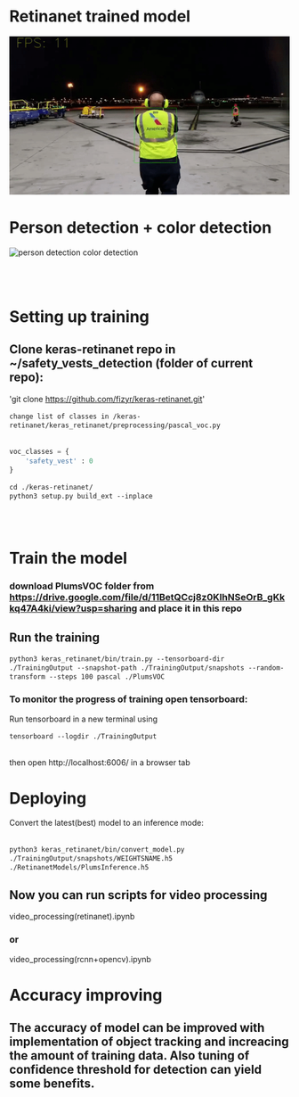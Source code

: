 # Retinanet trained model  
![retinanet trained model](./retinanet.gif)
# Person detection + color detection
![person detection color detection](./color_detection.gif)
<br/><br/><br/><br/>
# Setting up training

## Clone keras-retinanet repo in ~/safety_vests_detection (folder of current repo):<br/>
'git clone https://github.com/fizyr/keras-retinanet.git'

```console
change list of classes in /keras-retinanet/keras_retinanet/preprocessing/pascal_voc.py
```

```python

voc_classes = {
    'safety_vest' : 0
}
```

```console
cd ./keras-retinanet/
python3 setup.py build_ext --inplace
```
<br/><br/>
# Train the model

### download PlumsVOC folder from https://drive.google.com/file/d/11BetQCcj8z0KIhNSeOrB_gKkkq47A4ki/view?usp=sharing and place it in this repo

## Run the training

```console
python3 keras_retinanet/bin/train.py --tensorboard-dir ./TrainingOutput --snapshot-path ./TrainingOutput/snapshots --random-transform --steps 100 pascal ./PlumsVOC
```

### To monitor the progress of training open tensorboard:

Run tensorboard in a new terminal using
```console
tensorboard --logdir ./TrainingOutput
```
<br/>
then open http://localhost:6006/ in a browser tab

# Deploying
Convert the latest(best) model to an inference mode: <br/><br/>
```console
python3 keras_retinanet/bin/convert_model.py ./TrainingOutput/snapshots/WEIGHTSNAME.h5 ./RetinanetModels/PlumsInference.h5
```

## Now you can run scripts for video processing

video_processing(retinanet).ipynb
### or
video_processing(rcnn+opencv).ipynb

# Accuracy improving
## The accuracy of model can be improved with implementation of object tracking and increacing the amount of training data. Also tuning of confidence threshold for detection can yield some benefits.
